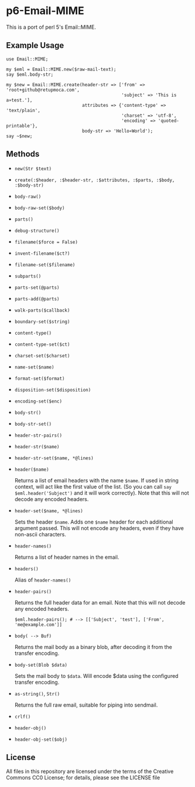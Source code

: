 p6-Email-MIME
=============

This is a port of perl 5's Email::MIME.

## Example Usage ##

    use Email::MIME;

    my $eml = Email::MIME.new($raw-mail-text);
    say $eml.body-str;

    my $new = Email::MIME.create(header-str => ['from' => 'root+github@retupmoca.com',
                                                'subject' => 'This is a»test.'],
                                 attributes => {'content-type' => 'text/plain',
                                                'charset' => 'utf-8',
                                                'encoding' => 'quoted-printable'},
                                 body-str => 'Hello«World');
    say ~$new;

## Methods ##

 -  `new(Str $text)`

 -  `create(:$header, :$header-str, :$attributes, :$parts, :$body, :$body-str)`

 -  `body-raw()`

 -  `body-raw-set($body)`

 -  `parts()`

 -  `debug-structure()`

 -  `filename($force = False)`

 -  `invent-filename($ct?)`

 -  `filename-set($filename)`

 -  `subparts()`

 -  `parts-set(@parts)`

 -  `parts-add(@parts)`

 -  `walk-parts($callback)`

 -  `boundary-set($string)`

 -  `content-type()`

 -  `content-type-set($ct)`

 -  `charset-set($charset)`

 -  `name-set($name)`

 -  `format-set($format)`

 -  `disposition-set($disposition)`

 -  `encoding-set($enc)`

 -  `body-str()`

 -  `body-str-set()`

 -  `header-str-pairs()`

 -  `header-str($name)`

 -  `header-str-set($name, *@lines)`

 -  `header($name)`

    Returns a list of email headers with the name `$name`. If used in string context,
    will act like the first value of the list. (So you can call
    `say $eml.header('Subject')` and it will work correctly). Note that this will
    not decode any encoded headers.

 -  `header-set($name, *@lines)`

    Sets the header `$name`. Adds one `$name` header for each additional argument
    passed. This will not encode any headers, even if they have non-ascii
    characters.

 -  `header-names()`

    Returns a list of header names in the email.

 -  `headers()`

    Alias of `header-names()`

 -  `header-pairs()`

    Returns the full header data for an email. Note that this will not decode any
    encoded headers.

        $eml.header-pairs(); # --> [['Subject', 'test'], ['From', 'me@example.com']]

 -  `body( --> Buf)`

    Returns the mail body as a binary blob, after decoding it from the
    transfer encoding.

 -  `body-set(Blob $data)`

    Sets the mail body to `$data`. Will encode $data using the configured
    transfer encoding.

 -  `as-string()`, `Str()`

    Returns the full raw email, suitable for piping into sendmail.

 -  `crlf()`

 -  `header-obj()`

 -  `header-obj-set($obj)`

## License ##

All files in this repository are licensed under the terms of the Creative Commons
CC0 License; for details, please see the LICENSE file
